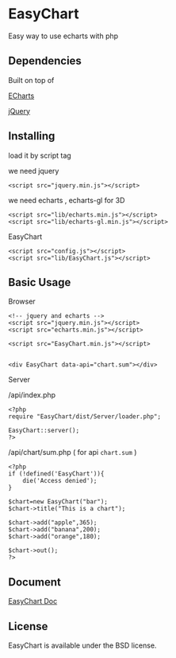 # EasyChart
Easy way to use echarts with php


## Dependencies

Built on top of

[ECharts](https://github.com/ecomfe/echarts)

[jQuery](http://jquery.com/)


## Installing

load it by script tag

we need jquery

```
<script src="jquery.min.js"></script>
```

we need echarts , echarts-gl for 3D

```
<script src="lib/echarts.min.js"></script>
<script src="lib/echarts-gl.min.js"></script>
```

EasyChart

```
<script src="config.js"></script>
<script src="lib/EasyChart.js"></script>
```


## Basic Usage

Browser

```
<!-- jquery and echarts -->
<script src="jquery.min.js"></script>
<script src="echarts.min.js"></script>

<script src="EasyChart.min.js"></script>


<div EasyChart data-api="chart.sum"></div>

```

Server

/api/index.php

```
<?php
require "EasyChart/dist/Server/loader.php";

EasyChart::server();
?>
```

/api/chart/sum.php  ( for api `chart.sum` )

```
<?php
if (!defined('EasyChart')){
	die('Access denied');
}

$chart=new EasyChart("bar");
$chart->title("This is a chart");

$chart->add("apple",365);
$chart->add("banana",200);
$chart->add("orange",180);

$chart->out();
?>

```

## Document

[EasyChart Doc](doc/README.md)

## License

EasyChart is available under the BSD license.
